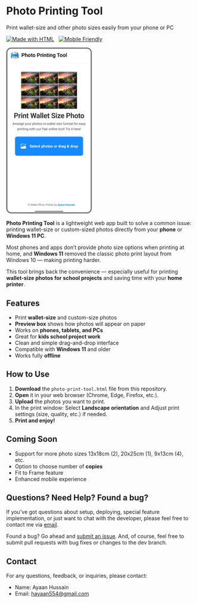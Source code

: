 # **Photo Printing Tool**  
Print wallet-size and other photo sizes easily from your phone or PC

[![Made with HTML](https://img.shields.io/badge/Made%20with-HTML5-orange.svg)](#)  
[![Mobile Friendly](https://img.shields.io/badge/Mobile%20Friendly-Yes-blue.svg)](#)

<picture>
    <!-- Avoid image being clickable with slight workaround -->
    <source media="(prefers-color-scheme: dark)" srcset="/Assests/device-frame.png" width="230px">
    <img alt="Photo Printing Tool" src="/Assests/device-frame.png" width="230px">
</picture>

**Photo Printing Tool** is a lightweight web app built to solve a common issue: printing wallet-size or custom-sized photos directly from your **phone** or **Windows 11 PC**.

Most phones and apps don’t provide photo size options when printing at home, and **Windows 11** removed the classic photo print layout from Windows 10 — making printing harder.

This tool brings back the convenience — especially useful for printing **wallet-size photos for school projects** and saving time with your **home printer**.

## **Features**

- Print **wallet-size** and custom-size photos
- **Preview box** shows how photos will appear on paper
- Works on **phones, tablets, and PCs**  
- Great for **kids school project work**  
- Clean and simple drag-and-drop interface  
- Compatible with **Windows 11** and older  
- Works fully **offline**


## **How to Use**

1. **Download** the `photo-print-tool.html` file from this repository.
2. **Open** it in your web browser (Chrome, Edge, Firefox, etc.).
3. **Upload** the photos you want to print.
4. In the print window:  Select **Landscape orientation** and Adjust print settings (size, quality, etc.) if needed.
6. **Print and enjoy!**

## **Coming Soon**

- Support for more photo sizes 13x18cm (2), 20x25cm (1), 9x13cm (4), etc.  
- Option to choose number of **copies**
- Fit to Frame feature
- Enhanced mobile experience

<h2>Questions? Need Help? Found a bug?</h2>

<p>If you've got questions about setup, deploying, special feature implementation, or just want to chat with the developer, please feel free to contact me via <a href="mailto:hayaan554@gmail.com">email</a>.</p>

<p>Found a bug? Go ahead and <a href="https://github.com/Ayaanh001/Photos-printing-tool/issues">submit an issue</a>. And, of course, feel free to submit pull requests with bug fixes or changes to the dev branch.</p>

## Contact

For any questions, feedback, or inquiries, please contact:

- Name: Ayaan Hussain
- Email: hayaan554@gmail.com
